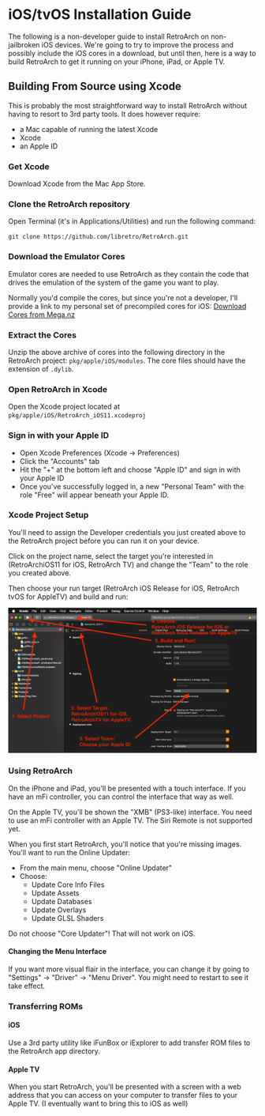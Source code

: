 # iOS/tvOS Installation Guide

The following is a non-developer guide to install RetroArch on non-jailbroken iOS devices. We're going to try to improve the process and possibly include the iOS cores in a download, but until then, here is a way to build RetroArch to get it running on your iPhone, iPad, or Apple TV.

## Building From Source using Xcode

This is probably the most straightforward way to install RetroArch without having to resort to 3rd party tools. It does however require:

- a Mac capable of running the latest Xcode
- Xcode
- an Apple ID

### Get Xcode

Download Xcode from the Mac App Store.

### Clone the RetroArch repository

Open Terminal (it's in Applications/Utilities) and run the following command:
```
git clone https://github.com/libretro/RetroArch.git
```

### Download the Emulator Cores

Emulator cores are needed to use RetroArch as they contain the code that drives the emulation of the system of the game you want to play.

Normally you'd compile the cores, but since you're not a developer, I'll provide a link to my personal set of precompiled cores for iOS: [Download Cores from Mega.nz](https://mega.nz/#!ScRDECzC!f8Gow0Zww5kbkl4XPlCJ2lK0sFqcZ1rWSL5QYLvO0O4)

### Extract the Cores

Unzip the above archive of cores into the following directory in the RetroArch project: `pkg/apple/iOS/modules`. The core files should have the extension of `.dylib`.

### Open RetroArch in Xcode

Open the Xcode project located at `pkg/apple/iOS/RetroArch_iOS11.xcodeproj`

### Sign in with your Apple ID

- Open Xcode Preferences (Xcode -> Preferences)
- Click the "Accounts" tab
- Hit the "+" at the bottom left and choose "Apple ID" and sign in with your Apple ID
- Once you’ve successfully logged in, a new "Personal Team" with the role "Free" will appear beneath your Apple ID.

### Xcode Project Setup

You'll need to assign the Developer credentials you just created above to the RetroArch project before you can run it on your device.

Click on the project name, select the target you're interested in (RetroArchiOS11 for iOS, RetroArch TV) and change the "Team" to the role you created above.

Then choose your run target (RetroArch iOS Release for iOS, RetroArch tvOS for AppleTV) and build and run:

![Xcode Steps](../image/guides/ios-install-pic-1.png)

### Using RetroArch

On the iPhone and iPad, you'll be presented with a touch interface. If you have an mFi controller, you can control the interface that way as well.

On the Apple TV, you'll be shown the "XMB" (PS3-like) interface. You need to use an mFi controller with an Apple TV. The Siri Remote is not supported yet.

When you first start RetroArch, you'll notice that you're missing images. You'll want to run the Online Updater:

- From the main menu, choose "Online Updater"
- Choose:
  - Update Core Info Files
  - Update Assets
  - Update Databases
  - Update Overlays
  - Update GLSL Shaders

Do not choose "Core Updater"! That will not work on iOS.

#### Changing the Menu Interface

If you want more visual flair in the interface, you can change it by going to "Settings" -> "Driver" -> "Menu Driver". You might need to restart to see it take effect.

### Transferring ROMs

#### iOS

Use a 3rd party utility like iFunBox or iExplorer to add transfer ROM files to the RetroArch app directory.

#### Apple TV

When you start RetroArch, you'll be presented with a screen with a web address that you can access on your computer to transfer files to your Apple TV. (I eventually want to bring this to iOS as well)
